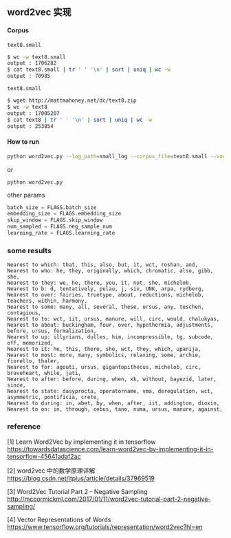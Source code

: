 ## word2vec 实现

#### Corpus
`text8.small`
```sh
$ wc -w text8.small
output : 1706282
$ cat text8.small | tr ' ' '\n' | sort | uniq | wc -w 
output : 70985
```

`text8.small` 
```sh
$ wget http://mattmahoney.net/dc/text8.zip
$ wc -w text8
output : 17005207
$ cat text8 | tr ' ' '\n' | sort | uniq | wc -w 
output : 253854
```

#### How to run

```sh
python word2vec.py --log_path=small_log --corpus_file=text8.small --voc_size=30000
```
or
```
python word2vec.py
```

other params
```python
batch_size = FLAGS.batch_size
embedding_size = FLAGS.embedding_size
skip_window = FLAGS.skip_window
num_sampled = FLAGS.neg_sample_num
learning_rate = FLAGS.learning_rate

```

### some results
```
Nearest to which: that, this, also, but, it, wct, roshan, and,
Nearest to who: he, they, originally, which, chromatic, also, gibb, she,
Nearest to they: we, he, there, you, it, not, she, michelob,
Nearest to b: d, tentatively, pulau, j, six, UNK, arpa, rydberg,
Nearest to over: fairies, truetype, about, reductions, michelob, teachers, within, harmony,
Nearest to some: many, all, several, these, ursus, any, teschen, contagious,
Nearest to to: wct, iit, ursus, manure, will, circ, would, chalukyas,
Nearest to about: buckingham, four, over, hypothermia, adjustments, before, ursus, formalization,
Nearest to up: illyrians, dulles, him, incompressible, tg, subcode, off, memorized,
Nearest to it: he, this, there, she, wct, they, which, upanija,
Nearest to most: more, many, symbolics, relaxing, some, archie, fiorello, thaler,
Nearest to for: agouti, ursus, gigantopithecus, michelob, circ, braveheart, while, jati,
Nearest to after: before, during, when, xk, without, bayezid, later, since,
Nearest to state: dasyprocta, operatorname, vma, deregulation, wct, asymmetric, pontificia, crete,
Nearest to during: in, abet, by, when, after, iit, addington, dioxin,
Nearest to on: in, through, cebus, tano, numa, ursus, manure, against,
```

### reference

[1] Learn Word2Vec by implementing it in tensorflow https://towardsdatascience.com/learn-word2vec-by-implementing-it-in-tensorflow-45641adaf2ac

[2] word2vec 中的数学原理详解 https://blog.csdn.net/itplus/article/details/37969519

[3] Word2Vec Tutorial Part 2 - Negative Sampling http://mccormickml.com/2017/01/11/word2vec-tutorial-part-2-negative-sampling/

[4] Vector Representations of Words https://www.tensorflow.org/tutorials/representation/word2vec?hl=en
